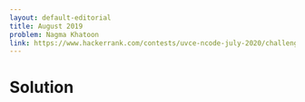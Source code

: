```yaml
---
layout: default-editorial
title: August 2019
problem: Nagma Khatoon
link: https://www.hackerrank.com/contests/uvce-ncode-july-2020/challenges/ability
---
```

# Solution

